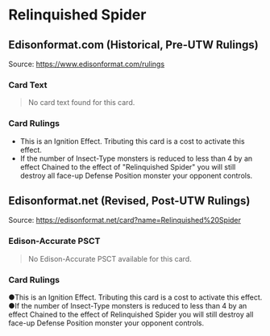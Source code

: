 # Relinquished Spider

## Edisonformat.com (Historical, Pre-UTW Rulings)

Source: https://www.edisonformat.com/rulings

### Card Text

> No card text found for this card.

### Card Rulings

*   This is an Ignition Effect. Tributing this card is a cost to activate this effect.
*   If the number of Insect-Type monsters is reduced to less than 4 by an effect Chained to the effect of "Relinquished Spider" you will still destroy all face-up Defense Position monster your opponent controls.

## Edisonformat.net (Revised, Post-UTW Rulings)

Source: https://edisonformat.net/card?name=Relinquished%20Spider

### Edison-Accurate PSCT

> No Edison-Accurate PSCT available for this card.

### Card Rulings

●This is an Ignition Effect. Tributing this card is a cost to activate this effect.
●If the number of Insect-Type monsters is reduced to less than 4 by an effect Chained to the effect of Relinquished Spider you will still destroy all face-up Defense Position monster your opponent controls.
            